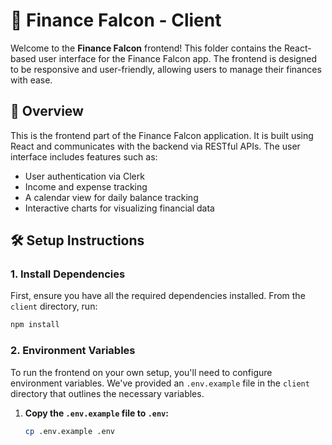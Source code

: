 # 📂 Finance Falcon - Client

Welcome to the **Finance Falcon** frontend! This folder contains the React-based user interface for the Finance Falcon app. The frontend is designed to be responsive and user-friendly, allowing users to manage their finances with ease.

## 📝 Overview

This is the frontend part of the Finance Falcon application. It is built using React and communicates with the backend via RESTful APIs. The user interface includes features such as:

- User authentication via Clerk
- Income and expense tracking
- A calendar view for daily balance tracking
- Interactive charts for visualizing financial data

## 🛠️ Setup Instructions

### 1. Install Dependencies

First, ensure you have all the required dependencies installed. From the `client` directory, run:

```bash
npm install
```
### 2. Environment Variables

To run the frontend on your own setup, you'll need to configure environment variables. We've provided an `.env.example` file in the `client` directory that outlines the necessary variables.

1. **Copy the `.env.example` file to `.env`:**

   ```bash
   cp .env.example .env
